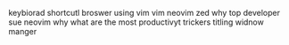 keybiorad shortcutl 
broswer using vim 
vim 
neovim 
zed 
why top developer sue neovim why 
what are the most productivyt trickers 
titling widnow manger 